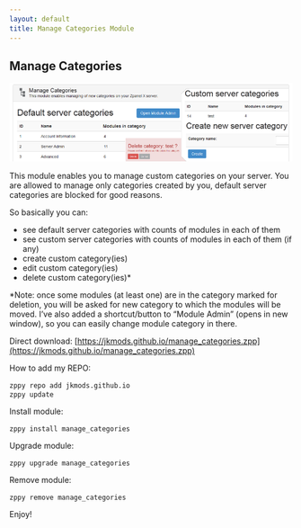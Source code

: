 ```yaml
---
layout: default
title: Manage Categories Module
---
```


## Manage Categories
![cpuraminfo](https://raw.githubusercontent.com/jkmods/jkmods.github.io/master/manage_categories.png)

This module enables you to manage custom categories on your server.
You are allowed to manage only categories created by you, default server categories are blocked for good reasons.

So basically you can:

- see default server categories with counts of modules in each of them
- see custom server categories with counts of modules in each of them (if any)
- create custom category(ies)
- edit custom category(ies)
- delete custom category(ies)*

*Note: once some modules (at least one) are in the category marked for deletion, you will be asked for new category to which the modules will be moved.
I’ve also added a shortcut/button to “Module Admin” (opens in new window), so you can easily change module category in there.

Direct download:
[https://jkmods.github.io/manage_categories.zpp](https://jkmods.github.io/manage_categories.zpp)

How to add my REPO:
```
zppy repo add jkmods.github.io
zppy update
```

Install module:
```
zppy install manage_categories
```

Upgrade module:
```
zppy upgrade manage_categories
```

Remove module:
```
zppy remove manage_categories
```

Enjoy!

